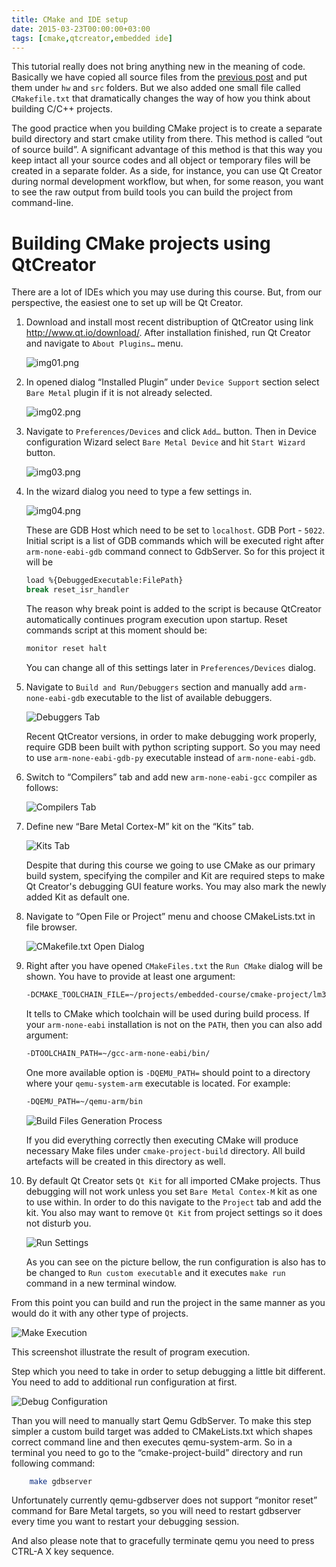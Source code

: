 ```yaml
---
title: CMake and IDE setup
date: 2015-03-23T00:00:00+03:00
tags: [cmake,qtcreator,embedded ide]
---
```


This tutorial really does not bring anything new in the meaning of code. Basically we have copied
all source files from the [previous post](/blog/2015/03/20) and put them under `hw` and `src` folders.
But we also added one small file called `CMakefile.txt` that dramatically changes the way of how you think
about building C/C++ projects.


The good practice when you building CMake project is to create a separate build directory and
start cmake utility from there. This method is called “out of source build”. A significant
advantage of this method is that this way you keep intact all your source codes and all object
or temporary files will be created in a separate folder. As a side, for instance, you can use
Qt Creator during normal development workflow, but when, for some reason, you want to see the
raw output from build tools you can build the project from command-line.

# Building CMake projects using QtCreator

There are a lot of IDEs which you may use during this course. But, from our perspective, the
easiest one to set up will be Qt Creator. 


1. Download and install most recent distribuption of QtCreator using link http://www.qt.io/download/.
   After installation finished, run Qt Creator and navigate to `About Plugins…` menu.

   ![img01.png](/img/qtcreator/img01.png)

2. In opened dialog “Installed Plugin” under `Device Support` section select `Bare Metal`
   plugin if it is not already selected.
   
   ![img02.png](/img/qtcreator/img02.png)

3. Navigate to `Preferences/Devices` and click `Add…` button. Then in Device configuration
   Wizard select `Bare Metal Device` and hit `Start Wizard` button.

   ![img03.png](/img/qtcreator/img03.png)

4. In the wizard dialog you need to type a few settings in.

   ![img04.png](/img/qtcreator/img04.png)
   
   These are GDB Host which need to be set to `localhost`. GDB Port - `5022`.
   Initial script is a list of GDB commands which will be executed right after
   `arm-none-eabi-gdb` command connect to GdbServer. So for this project it will be
   ``` bash
   load %{DebuggedExecutable:FilePath}
   break reset_isr_handler
   ```
   The reason why break point is added to the script is because QtCreator automatically
   continues program execution upon startup.
   Reset commands script at this moment should be:
   ``` bash
   monitor reset halt
   ```
   You can change all of this settings later in `Preferences/Devices` dialog.

5. Navigate to `Build and Run/Debuggers` section and manually add `arm-none-eabi-gdb` executable
   to the list of available debuggers.

   ![Debuggers Tab](/img/qtcreator/img05.png)

   Recent QtCreator versions, in order to make debugging work properly, require GDB been built
   with python scripting support. So you may need to use `arm-none-eabi-gdb-py` executable
   instead of `arm-none-eabi-gdb`.

6. Switch to “Compilers” tab and add new `arm-none-eabi-gcc` compiler as follows:

   ![Compilers Tab](/img/qtcreator/img06.png)

7. Define new “Bare Metal Cortex-M” kit on the “Kits” tab.

   ![Kits Tab](/img/qtcreator/img07.png)

   Despite that during this course we going to use CMake as our primary build system,
   specifying the compiler and Kit are required steps to make Qt Creator's debugging GUI
   feature works.
   You may also mark the newly added Kit as default one.

8. Navigate to “Open File or Project” menu and choose CMakeLists.txt in file browser.

   ![CMakefile.txt Open Dialog](/img/qtcreator/img08.png)

9. Right after you have opened `CMakeFiles.txt` the `Run CMake` dialog will be shown.
   You have to provide at least one argument:
   ``` bash
   -DCMAKE_TOOLCHAIN_FILE=~/projects/embedded-course/cmake-project/lm3s6965evb.cmake
   ```

   It tells to CMake which toolchain will be used during build process. If
   your `arm-none-eabi` installation is not on the `PATH`, then you can also add argument:
   ``` bash
   -DTOOLCHAIN_PATH=~/gcc-arm-none-eabi/bin/
   ```

   One more available option is `-DQEMU_PATH=` should point to a directory where
   your `qemu-system-arm` executable is located. For example:
   ``` bash
   -DQEMU_PATH=~/qemu-arm/bin
   ```
   ![Build Files Generation Process](/img/qtcreator/img09.png)

   If you did everything correctly then executing CMake will produce necessary Make files
   under `cmake-project-build` directory. All build artefacts will be created in this
   directory as well.

10. By default Qt Creator sets `Qt Kit` for all imported CMake projects.
    Thus debugging will not work unless you set `Bare Metal Contex-M` kit as one to use within.
    In order to do this navigate to the `Project` tab and add the kit. You also may want to
    remove `Qt Kit` from project settings so it does not disturb you.

    ![Run Settings](/img/qtcreator/img10.png)
    
    As you can see on the picture bellow, the run configuration is also has to be changed to
    `Run custom executable` and it executes `make run` command in a new terminal window.


From this point you can build and run the project in the same manner as you would do it with
any other type of projects.

![Make Execution](/img/qtcreator/img11.png)


This screenshot illustrate the result of program execution.

Step which you need to take in order to setup debugging a little bit different. You need to
add to additional run configuration at first.

![Debug Configuration](/img/qtcreator/img12.png)

Than you will need to manually start Qemu GdbServer. To make this step simpler a custom build
target was added to CMakeLists.txt which shapes correct command line and then executes
qemu-system-arm. So in a terminal you need to go to the “cmake-project-build” directory and
run following command:

``` bash
	make gdbserver
```

Unfortunately currently qemu-gdbserver does not support “monitor reset” command for Bare Metal targets,
so you will need to restart gdbserver every time you want to restart your debugging session.


And also please note that to gracefully terminate qemu you need to press CTRL-A X key sequence.

